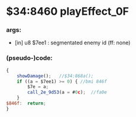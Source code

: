 ﻿
# $34:8460 playEffect_0F



### args:
+ [in] u8 $7ee1 : segmentated enemy id (ff: none)

### (pseudo-)code:
```js
{
	showDamage();	//$34:868a();
	if ((a = $7ee1) >= 0) { //bmi 846f
		$7e = a;
		call_2e_9d53(a = #0c);	//fa0e
	}
$846f:	return;
}
```



